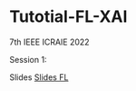 # Tutotial-FL-XAI
7th IEEE ICRAIE 2022

Session 1:

Slides
<a href="https://docs.google.com/presentation/d/1DuCLFNN22jR_xE8sQT-F7ZNnPo6D6caSZbzLjCYe-c4/edit?usp=sharing">Slides FL</a>
